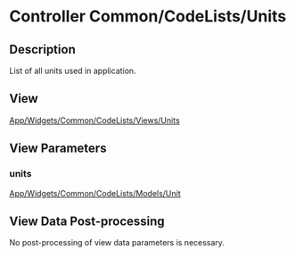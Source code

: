 # Controller Common/CodeLists/Units

## Description

List of all units used in application.

## View

[App/Widgets/Common/CodeLists/Views/Units](../Views/Units.md)

## View Parameters

### units
[App/Widgets/Common/CodeLists/Models/Unit](../Models/Unit.md)

## View Data Post-processing

No post-processing of view data parameters is necessary.


